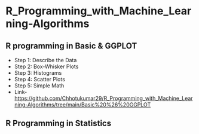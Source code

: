 # R_Programming_with_Machine_Learning-Algorithms

## R programming in Basic & GGPLOT  
* Step 1: Describe the Data
* Step 2: Box-Whisker Plots
* Step 3: Histograms
* Step 4: Scatter Plots
* Step 5: Simple Math
* Link- https://github.com/Chhotukumar29/R_Programming_with_Machine_Learning-Algorithms/tree/main/Basic%20%26%20GGPLOT


## R Programming in Statistics
